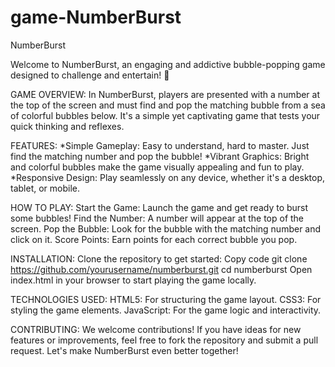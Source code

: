 ﻿# game-NumberBurst

NumberBurst

Welcome to NumberBurst, an engaging and addictive bubble-popping game designed to challenge and entertain! 🎉

GAME OVERVIEW:
In NumberBurst, players are presented with a number at the top of the screen and must find and pop the matching bubble from a sea of colorful bubbles below. It's a simple yet captivating game that tests your quick thinking and reflexes.

FEATURES:
*Simple Gameplay: Easy to understand, hard to master. Just find the matching number and pop the bubble!
*Vibrant Graphics: Bright and colorful bubbles make the game visually appealing and fun to play.
*Responsive Design: Play seamlessly on any device, whether it's a desktop, tablet, or mobile.

HOW TO PLAY:
Start the Game: Launch the game and get ready to burst some bubbles!
Find the Number: A number will appear at the top of the screen.
Pop the Bubble: Look for the bubble with the matching number and click on it.
Score Points: Earn points for each correct bubble you pop.

INSTALLATION:
Clone the repository to get started:
Copy code
    git clone https://github.com/yourusername/numberburst.git
    cd numberburst
Open index.html in your browser to start playing the game locally.

TECHNOLOGIES USED:
HTML5: For structuring the game layout.
CSS3: For styling the game elements.
JavaScript: For the game logic and interactivity.

CONTRIBUTING:
We welcome contributions! If you have ideas for new features or improvements, feel free to fork the repository and submit a pull request. Let's make NumberBurst even better together!
